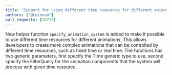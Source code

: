 ```yaml
---
title: "Support for using different time resources for different animations"
authors: ["@Leinnan"]
pull_requests: [20717]
---
```


New helper function `specify_animation_system` is added to make it possible to use different time resources for different animations. This allows developers to create more complex animations that can be controlled by different time resources, such as fixed time or real time. The functions has two generic parameters, first specify the Time generic type to use, second specify the FilterQuery for the animation components that the system will process with given time resource.
